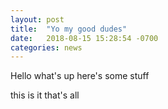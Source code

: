 ```yaml
---
layout: post
title:  "Yo my good dudes"
date:   2018-08-15 15:28:54 -0700
categories: news
---
```


Hello what's up here's some stuff

this is it that's all